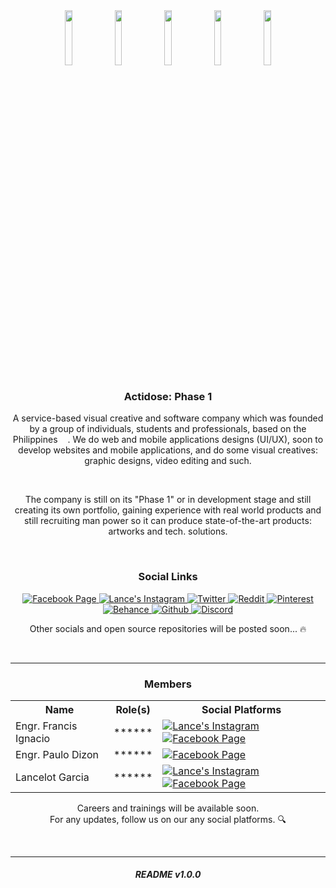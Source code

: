 <!-- Main Logo & Node Logos -->
<div align="center">
    <img src="https://i.imgur.com/eyVxpAG.png" width="15%"></img>
    <img src="https://i.imgur.com/R3fJqdG.png" width="15%"></img>
    <img src="https://i.imgur.com/9bWepUy.png" width="15%"></img>
    <img src="https://i.imgur.com/YrmZLBI.png" width="15%"></img>
    <img src="https://i.imgur.com/2f9BOlP.png" width="15%"></img>
</div>

<!-- Welcome Section -->
<div align="center">
    <h3>
        Actidose: Phase 1
    </h3>
</div>

<!-- Short Company Introduction -->
<div align="center">
    <p>
        A service-based visual creative and software company which was founded by a group of individuals, students and professionals, based on the Philippines <img src="https://cdn-icons-png.flaticon.com/512/321/321121.png" width="12">. We do web and mobile applications designs (UI/UX), soon to develop websites and mobile applications, and do some visual creatives: graphic designs, video editing and such.
    </p>
    <br />
    <p>
        The company is still on its "Phase 1" or in development stage and still creating its own portfolio, gaining experience with real world products and still recruiting man power so it can produce state-of-the-art products: artworks and tech. solutions. 
    </p>
</div>
<br />

<!-- Actidose Social Links Section (Badges) -->
<div align="center">
    <h3>
        Social Links
    </h3>
</div>

<div align="center">
    <p>
        <a href="https://www.facebook.com/actidose">
            <img alt="Facebook Page" src="https://img.shields.io/badge/-Facebook Page-4267B2?style=for-the-badge&logo=facebook&logoColor=white"/>
        </a>
        <a href="https://www.instagram.com/lancegrc/">
            <img alt="Lance's Instagram" src="https://img.shields.io/badge/-Instagram-E1306C?style=for-the-badge&logo=instagram&logoColor=white"/>
        </a> 
        <a href="https://www.twitter.com/actidose/">
            <img alt="Twitter" src="https://img.shields.io/badge/-Twitter-00acee?style=for-the-badge&logo=twitter&logoColor=white"/>
        </a> 
        <a href="https://www.reddit.com/r/actidose/">
            <img alt="Reddit" src="https://img.shields.io/badge/-Subreddit-FF4500?style=for-the-badge&logo=reddit&logoColor=white"/>
        </a> 
        <a href="https://www.pinterest.ph/actidose/">
            <img alt="Pinterest" src="https://img.shields.io/badge/-Pinterest-E60023?style=for-the-badge&logo=pinterest&logoColor=white"/>
        </a>
        <a href="https://www.behance.net/actidose/">
            <img alt="Behance" src="https://img.shields.io/badge/-Behance-053eff?style=for-the-badge&logo=behance&logoColor=white"/>
        </a>
        <a href="https://github.com/actidose/">
            <img alt="Github" src="https://img.shields.io/badge/-Open Source Projects (Soon)-171515?style=for-the-badge&logo=github&logoColor=white"/>
        </a>
        <a href="">
            <img alt="Discord" src="https://img.shields.io/badge/-Discord Community (Soon)-7289da?style=for-the-badge&logo=discord&logoColor=white"/>
        </a>
    </p>
    <p> Other socials and open source repositories will be posted soon... 🔥</p>
    <br />
</div>
<hr />

<!-- Current Members & Their Role(s) -->
<div align="center">
    <h3>
        Members
    </h3>
</div>

<div align="center">
    <table>
    <tr>
        <th>Name</th>
        <th>Role(s)</th>
        <th>Social Platforms</th>
    </tr>
    <tr>
        <td>Engr. Francis Ignacio</td>
        <td>******</td>
        <td> 
            <a href="https://www.instagram.com/enoweewai/">
                <img alt="Lance's Instagram" src="https://img.shields.io/badge/-Instagram-E1306C?style=for-the-badge&logo=instagram&logoColor=white"/>
            </a> 
            <a href="https://www.facebook.com/noeyignacio/">
                <img alt="Facebook Page" src="https://img.shields.io/badge/-Facebook-4267B2?style=for-the-badge&logo=facebook&logoColor=white"/>
            </a>    
        </td>
    </tr>
    <tr>
        <td>Engr. Paulo Dizon</td>
        <td>******</td>
        <td> 
            <a href="https://www.facebook.com/paulo.dizon.395">
                <img alt="Facebook Page" src="https://img.shields.io/badge/-Facebook-4267B2?style=for-the-badge&logo=facebook&logoColor=white"/>
            </a>    
        </td>
    </tr>
    <tr>
        <td>Lancelot Garcia</td>
        <td>******</td>
        <td> 
            <a href="https://www.instagram.com/lancegrc/">
                <img alt="Lance's Instagram" src="https://img.shields.io/badge/-Instagram-E1306C?style=for-the-badge&logo=instagram&logoColor=white"/>
            </a> 
            <a href="https://www.facebook.com/Kim.Jinsan.98">
                <img alt="Facebook Page" src="https://img.shields.io/badge/-Facebook-4267B2?style=for-the-badge&logo=facebook&logoColor=white"/>
            </a>    
        </td>
    </tr>
    </table>
    <p>Careers and trainings will be available soon. 
    <br />
    For any updates, follow us on our any social platforms. 🔍 </p>
    <br />
</div>
<hr />

<!-- README.md Version Section -->
<h6 align="center"><strong>README v1.0.0</strong></h6>
